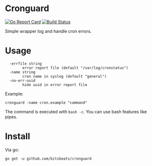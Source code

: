 # Cronguard

[![Go Report Card](https://goreportcard.com/badge/github.com/bitsbeats/cronguard)](https://goreportcard.com/report/github.com/bitsbeats/cronguard)
[![Build Status](https://cloud.drone.io/api/badges/bitsbeats/cronguard/status.svg)](https://cloud.drone.io/bitsbeats/cronguard)

Simple wrapper log and handle cron errors.

# Usage

```
  -errfile string
    	error report file (default "/var/log/cronstatus")
  -name string
    	cron name in syslog (default "general")
  -no-err-uuid
    	hide uuid in error report file
```

Example:

```
cronguard -name cron.example "command"
```

The command is executed with `bash -c`. You can use bash features like pipes.

# Install

Via go:

```
go get -u github.com/bitsbeats/cronguard
```

